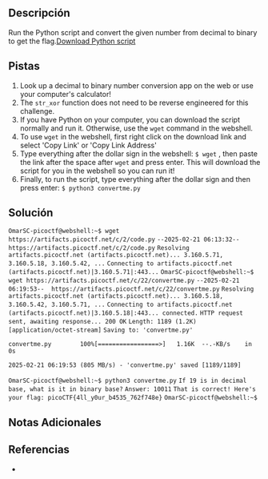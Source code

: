## Descripción
Run the Python script and convert the given number from decimal to binary to get the flag.[Download Python script](https://artifacts.picoctf.net/c/22/convertme.py)

## Pistas

1. Look up a decimal to binary number conversion app on the web or use your computer's calculator!
2. The `str_xor` function does not need to be reverse engineered for this challenge.
3. If you have Python on your computer, you can download the script normally and run it. Otherwise, use the `wget` command in the webshell.
4. To use `wget` in the webshell, first right click on the download link and select 'Copy Link' or 'Copy Link Address'
5. Type everything after the dollar sign in the webshell: `$ wget` , then paste the link after the space after `wget` and press enter. This will download the script for you in the webshell so you can run it!
6. Finally, to run the script, type everything after the dollar sign and then press enter: `$ python3 convertme.py`

## Solución

`OmarSC-picoctf@webshell:~$ wget https://artifacts.picoctf.net/c/2/code.py`
`--2025-02-21 06:13:32--  https://artifacts.picoctf.net/c/2/code.py`
`Resolving artifacts.picoctf.net (artifacts.picoctf.net)... 3.160.5.71, 3.160.5.18, 3.160.5.42, ...`
`Connecting to artifacts.picoctf.net (artifacts.picoctf.net)|3.160.5.71|:443...`
`OmarSC-picoctf@webshell:~$ wget https://artifacts.picoctf.net/c/22/convertme.py`
`--2025-02-21 06:19:53--  https://artifacts.picoctf.net/c/22/convertme.py`
`Resolving artifacts.picoctf.net (artifacts.picoctf.net)... 3.160.5.18, 3.160.5.42, 3.160.5.71, ...`
`Connecting to artifacts.picoctf.net (artifacts.picoctf.net)|3.160.5.18|:443... connected.`
`HTTP request sent, awaiting response... 200 OK`
`Length: 1189 (1.2K) [application/octet-stream]`
`Saving to: 'convertme.py'`

`convertme.py        100%[=================>]   1.16K  --.-KB/s    in 0s`      

`2025-02-21 06:19:53 (805 MB/s) - 'convertme.py' saved [1189/1189]`

`OmarSC-picoctf@webshell:~$ python3 convertme.py`
`If 19 is in decimal base, what is it in binary base?`
`Answer: 10011`
`That is correct! Here's your flag: picoCTF{4ll_y0ur_b4535_762f748e}`
`OmarSC-picoctf@webshell:~$` 


## Notas Adicionales



## Referencias
- 